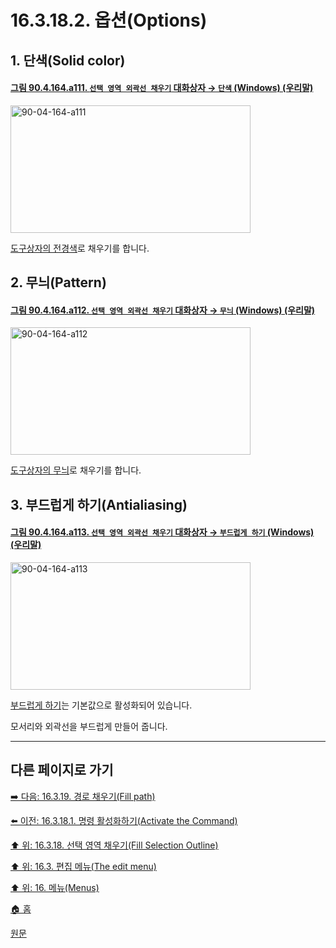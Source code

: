 # 16.3.18.2. 옵션(Options)

<a id="16-03-18-02-s1"></a>

## 1. 단색(Solid color)

<a id="90-04-164-a111"></a>

#### [그림 90.4.164.a111. `선택 영역 외곽선 채우기` 대화상자 → `단색` (Windows) (우리말)](./90-04-0164-fill_selection_outline.md#90-04-164-a111)
<img width="384" height="204" alt="90-04-164-a111" src="https://github.com/user-attachments/assets/5a565d9b-e0fe-4698-92bc-05b967e3ac64" />

[도구상자의 전경색](./19-glossaryx-foreground_color.md)로 채우기를 합니다.

<a id="16-03-18-02-s2"></a>

## 2. 무늬(Pattern)

<a id="90-04-164-a112"></a>

#### [그림 90.4.164.a112. `선택 영역 외곽선 채우기` 대화상자 → `무늬` (Windows) (우리말)](./90-04-0164-fill_selection_outline.md#90-04-164-a112)
<img width="384" height="204" alt="90-04-164-a112" src="https://github.com/user-attachments/assets/4a84cf9c-b83e-4e32-8f5d-def385b5b0fd" />

[도구상자의 무늬](./19-glossaryx-pattern.md)로 채우기를 합니다.

<a id="16-03-18-02-s3"></a>

## 3. 부드럽게 하기(Antialiasing)

<a id="90-04-164-a113"></a>

#### [그림 90.4.164.a113. `선택 영역 외곽선 채우기` 대화상자 → `부드럽게 하기` (Windows) (우리말)](./90-04-0164-fill_selection_outline.md#90-04-164-a113)
<img width="384" height="204" alt="90-04-164-a113" src="https://github.com/user-attachments/assets/d01d0e89-2edb-4bd0-999f-b09ec60f31e1" />

[부드럽게 하기](./19-glossaryx-antialiasing.md)는 기본값으로 활성화되어 있습니다.

모서리와 외곽선을 부드럽게 만들어 줍니다.

***

## 다른 페이지로 가기

[➡️ 다음: 16.3.19. 경로 채우기(Fill path)](./16-03-19-00-fill_path.md)

[⬅️ 이전: 16.3.18.1. 명령 활성화하기(Activate the Command)](./16-03-18-01-activate_the_command.md)

[⬆️ 위: 16.3.18. 선택 영역 채우기(Fill Selection Outline)](./16-03-18-00-fill-selection-outline.md)

[⬆️ 위: 16.3. 편집 메뉴(The edit menu)](./16-03-00-the-edit-menu.md)

[⬆️ 위: 16. 메뉴(Menus)](./16-00-menus.md)

[🏠 홈](./00-home.md)

[원문](https://docs.gimp.org/2.10/ko/gimp-selection-fill.html#idm24067)